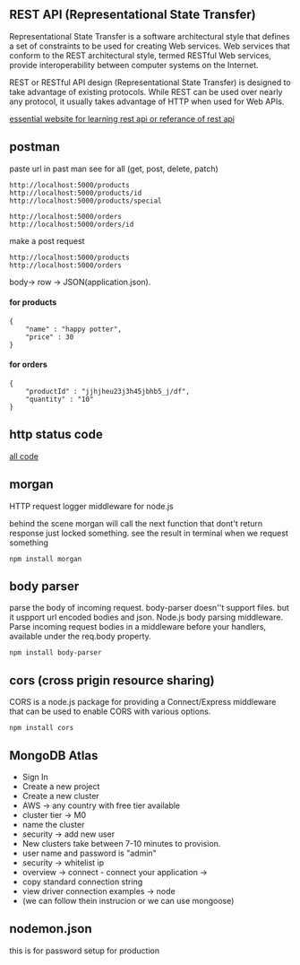 ## REST API (Representational State Transfer)

Representational State Transfer is a software architectural style that defines a set of 
constraints to be used for creating Web services. Web services that conform to the REST 
architectural style, termed RESTful Web services, provide interoperability between 
computer systems on the Internet. 

REST or RESTful API design (Representational State Transfer) is designed to take advantage 
of existing protocols. While REST can be used over nearly any protocol, it usually takes 
advantage of HTTP when used for Web APIs.

[essential website for learning rest api or referance of rest api](https://www.restapitutorial.com/)


## postman

paste url in past man
see for all (get, post, delete, patch)
```
http://localhost:5000/products
http://localhost:5000/products/id
http://localhost:5000/products/special

http://localhost:5000/orders
http://localhost:5000/orders/id
```

make a post request 
```
http://localhost:5000/products
http://localhost:5000/orders
```
body-> row -> JSON(application.json).
#### for products
```
{
    "name" : "happy potter",
    "price" : 30
}
```
#### for orders
```
{
    "productId" : "jjhjheu23j3h45jbhb5_j/df",
    "quantity" : "10"
}
```


## http status code

[all code](https://www.restapitutorial.com/httpstatuscodes.html)

## morgan

HTTP request logger middleware for node.js

behind the scene morgan will call the next function that dont't 
return response just locked something.
see the result in terminal when we request something


```
npm install morgan
```

## body parser

parse the body of incoming request. body-parser doesn''t support files.
but it uspport url encoded bodies and json. 
Node.js body parsing middleware.
Parse incoming request bodies in a middleware before your handlers, available under the req.body property.

```
npm install body-parser
```


## cors (cross prigin resource sharing)

CORS is a node.js package for providing a Connect/Express middleware that can be used to enable CORS with various options.

```npm install cors```


## MongoDB Atlas
 - Sign In
 - Create a new project
 - Create a new cluster 
 - AWS -> any country with free tier available
 - cluster tier -> M0
 - name the cluster
 - security -> add new user
 - New clusters take between 7-10 minutes to provision.
 - user name and password is "admin"
 - security -> whitelist ip
 - overview -> connect - connect your application -> 
 - copy standard connection string
 - view driver connection examples -> node 
 - (we can follow thein instrucion or we can use mongoose)

## nodemon.json 

this is for password setup for production